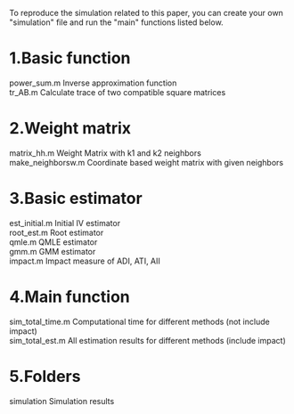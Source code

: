 To reproduce the simulation related to this paper, you can create your own "simulation" file and run the "main" functions listed below.

# 1.Basic function
power_sum.m	Inverse approximation function  <br>
tr_AB.m		Calculate trace of two compatible square matrices

# 2.Weight matrix
matrix_hh.m	Weight Matrix with k1 and k2 neighbors<br>
make_neighborsw.m  Coordinate based weight matrix with given neighbors

# 3.Basic estimator
est_initial.m 	Initial IV estimator<br>
root_est.m 	    Root estimator<br>
qmle.m		    QMLE estimator<br>
gmm.m		    GMM estimator<br>
impact.m		Impact measure of ADI, ATI, AII

# 4.Main function
sim_total_time.m	Computational time for different methods (not include impact)<br>
sim_total_est.m	All estimation results for different methods (include impact)

# 5.Folders
simulation	Simulation results
